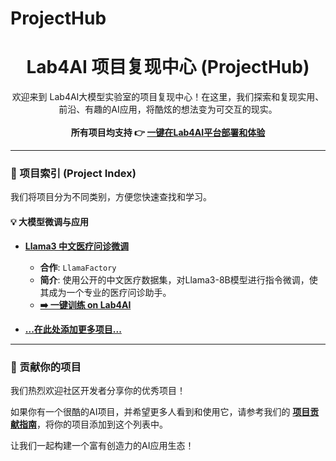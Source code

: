 # ProjectHub


<h1 align="center">Lab4AI 项目复现中心 (ProjectHub)</h1>

<p align="center">
  欢迎来到 Lab4AI大模型实验室的项目复现中心！在这里，我们探索和复现实用、前沿、有趣的AI应用，将酷炫的想法变为可交互的现实。
  <br><br>
  <strong>所有项目均支持 👉 <a href="https://www.lab4ai.cn/home">一键在Lab4AI平台部署和体验</a></strong>
</p>

---

### 🚀 项目索引 (Project Index)

我们将项目分为不同类别，方便您快速查找和学习。

#### 💡 大模型微调与应用
- **[Llama3 中文医疗问诊微调](【链接到该项目的独立仓库】)**
  - **合作**: `LlamaFactory`
  - **简介**: 使用公开的中文医疗数据集，对Llama3-8B模型进行指令微调，使其成为一个专业的医疗问诊助手。
  - **[➡️ 一键训练 on Lab4AI](【指向平台的项目链接】)**

- **[...在此处添加更多项目...]()**

---

### 🌟 贡献你的项目

我们热烈欢迎社区开发者分享你的优秀项目！

如果你有一个很酷的AI项目，并希望更多人看到和使用它，请参考我们的 [**项目贡献指南**](【链接到贡献文档】)，将你的项目添加到这个列表中。

让我们一起构建一个富有创造力的AI应用生态！
